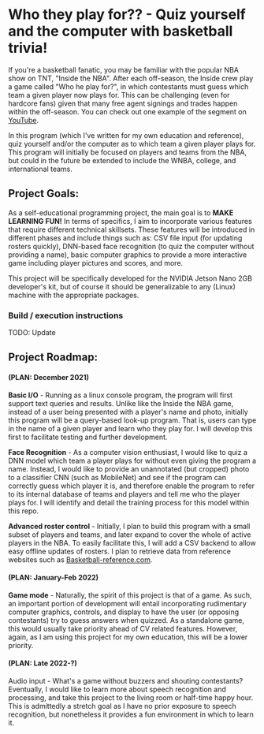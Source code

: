 # Who they play for?? - Quiz yourself and the computer with basketball trivia!

If you're a basketball fanatic, you may be familiar with the popular NBA show on TNT, "Inside the NBA". After each off-season, the Inside crew play a game called "Who he play for?", in which contestants must guess which team a given player now plays for. This can be challenging (even for hardcore fans) given that many free agent signings and trades happen within the off-season. You can check out one example of the segment on [YouTube](https://youtu.be/xuJGzw8rzSs).

In this program (which I've written for my own education and reference), quiz yourself and/or the computer as to which team a given player plays for.
This program will initially be focused on players and teams from the NBA, but could in the future be extended to include the WNBA, college, and international teams.

## Project Goals:

As a self-educational programming project, the main goal is to **MAKE LEARNING FUN!**
In terms of specifics, I aim to incorporate various features that require different technical skillsets. These features will be introduced in different phases and include things such as: CSV file input (for updating rosters quickly), DNN-based face recognition (to quiz the computer without providing a name), basic computer graphics to provide a more interactive game including player pictures and scores, and more.

This project will be specifically developed for the NVIDIA Jetson Nano 2GB developer's kit, but of course it should be generalizable to any (Linux) machine with the appropriate packages. 

### Build / execution instructions

TODO: Update

## Project Roadmap:

#### **(PLAN: December 2021)** 

**Basic I/O** - Running as a linux console program, the program will first support text queries and results. Unlike like the Inside the NBA game, instead of a user being presented with a player's name and photo, initially this program will be a query-based look-up program. That is, users can type in the name of a given player and learn who they play for. I will develop this first to facilitate testing and further development.

**Face Recognition** - As a computer vision enthusiast, I would like to quiz a DNN model which team a player plays for without even giving the program a name. Instead, I would like to provide an unannotated (but cropped) photo to a classifier CNN (such as MobileNet) and see if the program can correctly guess which player it is, and therefore enable the program to refer to its internal database of teams and players and tell me who the player plays for. I will identify and detail the training process for this model within this repo.

**Advanced roster control** - Initially, I plan to build this program with a small subset of players and teams, and later expand to cover the whole of active players in the NBA. To easily facilitate this, I will add a CSV backend to allow easy offline updates of rosters. I plan to retrieve data from reference websites such as [Basketball-reference.com](https://www.basketball-reference.com/teams/GSW/2021.html#all_roster).

#### **(PLAN: January-Feb 2022)**
**Game mode** - Naturally, the spirit of this project is that of a game. As such, an important portion of development will entail incorporating rudimentary computer graphics, controls, and display to have the user (or opposing contestants) try to guess answers when quizzed. As a standalone game, this would usually take priority ahead of CV related features. However, again, as I am using this project for my own education, this will be a lower priority.

#### **(PLAN: Late 2022-?)**
Audio input - What's a game without buzzers and shouting contestants? Eventually, I would like to learn more about speech recognition and processing, and take this project to the living room or half-time happy hour. This is admittedly a stretch goal as I have no prior exposure to speech recognition, but nonetheless it provides a fun environment in which to learn it.
